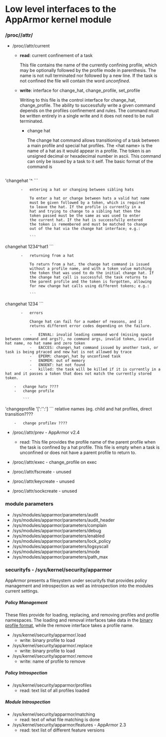 Low level interfaces to the AppArmor kernel module
==================================================

### /proc/<pid>/attr/

-   /proc/<pid>/attr/current
    -   **read**: current confinement of a task

        This file contains the name of the currently confining profile,
        which may be optionally followed by the profile mode in
        parenthesis. The name is not null terminated nor followed by
        a new line. If the task is not confined the file will contain
        the word *unconfined*.
    -   **write**: interface for change\_hat, change\_profile, set\_profile

        Writing to this file is the control interface for change\_hat,
        change\_profile. The ability to successfully write a given
        command depends on the profiles confinement and rules. The
        command must be written entirely in a single write and it
        does not need to be null terminated.

        -  change hat

           The change hat command allows transitioning of a task
           between a main profile and special hat profiles. The
           \<hat name\> is the name of a hat as it would appear in a
           profile. The token is an unsigned decimal or hexadecimal
           number in ascii. This command can only be issued by a task
           to it self. The basic format of the command is

           ```
'changehat '<token>^<hat name>
           ```

           -   entering a hat or changing between sibling hats

               To enter a hat or change between hats a valid hat name
               must be given followed by a token, which is required
               to leave the hat. If the profile is currently in a
               hat and trying to change to a sibling hat then the
               token passed must be the same as was used to enter
               the current hat. If the hat is successfully entered
               the token is remembered and must be matched to change
               out of the hat via the change hat interface; e.g.:

               ```
changehat 1234^hat1
               ```

           -   returning from a hat

               To return from a hat, the change hat command is issued
               without a profile name, and with a token value matching
               the token that was used to do the initial change hat. If
               the change hat call is successful the task returns to
               the parent profile and the token is forgotten, allowing
               for new change hat calls using different tokens; e.g.:

               ```
changehat 1234
               ```

           -   errors

               Change hat can fail for a number of reasons, and it
               returns different error codes depending on the failure.

               -   EINVAL: invalid leading command word (missing space between command and args?), no command args, invalid token, invalid hat name, no hat name and zero token
               -   EACCES: change\_hat command issued by another task, or task is being ptraced and new hat is not allowed by trace
               -   EPERM: change\_hat by unconfined task
               -   ENOMEM: out of memory
               -   ENOENT: hat not found
               -   killed: the task will be killed if it is currently in a hat and it passes a token that does not match the currently stored token.

        -   change hatv ????
        -   change profile

            ```
'changeprofile '[':'<namespace>':']<profile name>
            ```
relative names (eg. child and hat profiles, direct transition????

        -   change profilev ????

-   /proc/<pid>/attr/prev - AppArmor v2.4

    -   read: This file provides the profile name of the parent profile when the task is confined by a hat profile. This file is empty when a task is unconfined or does not have a parent profile to return to.
-   /proc/<pid>/attr/exec - change\_profile on exec
-   /proc/<pid>/attr/fscreate - unused
-   /proc/<pid>/attr/keycreate - unused
-   /proc/<pid>/attr/sockcreate - unused

### module parameters

-   /sys/modules/apparmor/parameters/audit
-   /sys/modules/apparmor/parameters/audit\_header
-   /sys/modules/apparmor/parameters/complain
-   /sys/modules/apparmor/parameters/debug
-   /sys/modules/apparmor/parameters/enabled
-   /sys/modules/apparmor/parameters/lock\_policy
-   /sys/modules/apparmor/parameters/logsyscall
-   /sys/modules/apparmor/parameters/mode
-   /sys/modules/apparmor/parameters/path\_max

### securityfs - /sys/kernel/security/apparmor

AppArmor presents a filesystem under securityfs that provides policy
management and introspection as well as introspection into the modules
current settings.

##### Policy Management 

These files provide for loading, replacing, and removing profiles and
profile namespaces. The loading and removal interfaces take data in
the [binary profile format](Binary_profile_format), while the remove
interface takes a profile name.

-   /sys/kernel/security/apparmor/.load
    -   write: binary profile to load
-   /sys/kernel/security/apparmor/.replace
    -   write: binary profile to load
-   /sys/kernel/security/apparmor/.remove
    -   write: name of profile to remove

##### Policy Introspection

-   /sys/kernel/security/apparmor/profiles
    -   read: text list of all profiles loaded

##### Module Introspection

-   /sys/kernel/security/apparmor/matching
    -   read: text of what file matching is done
-   /sys/kernel/security/apparmor/features - AppArmor 2.3
    -   read: text list of different feature versions
